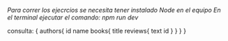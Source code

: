 *Para correr los ejecrcios se necesita tener instalado Node en el equipo*
*En el terminal ejecutar el comando: npm run dev*


consulta:
{
  authors{
    id
    name
    books{
      title
      reviews{
        text
        id
      }
    }
  }
}
